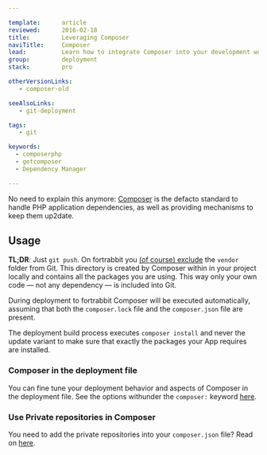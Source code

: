 ```yaml
---

template:      article
reviewed:      2016-02-18
title:         Leveraging Composer
naviTitle:     Composer
lead:          Learn how to integrate Composer into your development workflow with fortrabbit.
group:         deployment
stack:         pro

otherVersionLinks:
   - composer-old

seeAlsoLinks:
   - git-deployment

tags:
   - git

keywords:
  - composerphp
  - getcomposer
  - Dependency Manager

---
```


No need to explain this anymore: [Composer](http://getcomposer.org) is the defacto standard to handle PHP application dependencies, as well as providing mechanisms to keep them up2date.

## Usage

**TL;DR**: Just `git push`. On fortrabbit you [(of course) exclude](https://getcomposer.org/doc/faqs/should-i-commit-the-dependencies-in-my-vendor-directory.md) the `vendor` folder from Git. This directory is created by Composer within in your project locally and contains all the packages you are using. This way only your own code — not any dependency — is included into Git.

During deployment to fortrabbit Composer will be executed automatically, assuming that both the `composer.lock` file and the `composer.json` file are present.

The deployment build process executes `composer install` and never the update variant to make sure that exactly the packages your App requires are installed.

### Composer in the deployment file

You can fine tune your deployment behavior and aspects of Composer in the deployment file. See the options withunder the `composer:` keyword [here](deployment-file-v2).

### Use Private repositories in Composer

You need to add the private repositories into your `composer.json` file? Read on [here](private-composer-repos).
